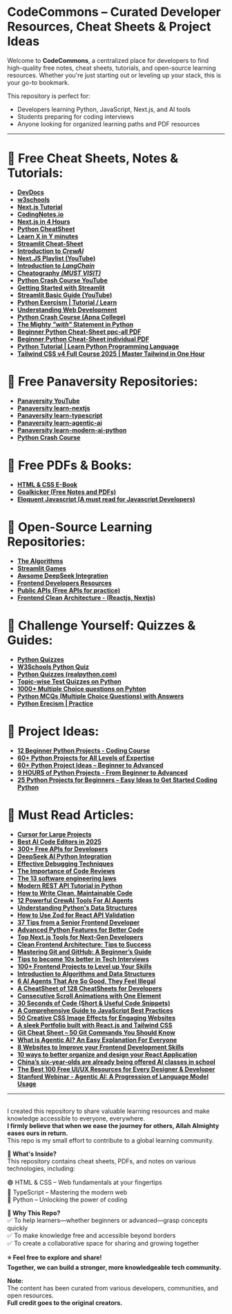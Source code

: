 # CodeCommons – Curated Developer Resources, Cheat Sheets & Project Ideas

Welcome to **CodeCommons**, a centralized place for developers to find high-quality free notes, cheat sheets, tutorials, and open-source learning resources. Whether you're just starting out or leveling up your stack, this is your go-to bookmark.

This repository is perfect for:
- Developers learning Python, JavaScript, Next.js, and AI tools
- Students preparing for coding interviews
- Anyone looking for organized learning paths and PDF resources

---

# 📌 Free Cheat Sheets, Notes & Tutorials:
- **[DevDocs](https://devdocs.io/)**
- **[w3schools](https://www.w3schools.com/)**
- **[Next.js Tutorial](https://www.geeksforgeeks.org/nextjs/?ref=gcse_outind)**
- **[CodingNotes.io](https://www.codingnotes.io/)** 
- **[Next.js in 4 Hours](https://youtu.be/eaQc7vbV4po?si=w7GAsd9VguryA99c)**
- **[Python CheatSheet](https://www.pythoncheatsheet.org/)**
- **[Learn X in Y minutes](https://learnxinyminutes.com/)**
- **[Streamlit Cheat-Sheet](https://docs.streamlit.io/develop/quick-reference/cheat-sheet)**
- **[Introduction to *CrewAI*](https://docs.crewai.com/introduction)**
- **[Next.JS Playlist (YouTube)](https://www.youtube.com/watch?v=ZjAqacIC_3c&list=PLC3y8-rFHvwjOKd6gdf4QtV1uYNiQnruI)**
- **[Introduction to *LangChain*](https://python.langchain.com/docs/introduction/)**
- **[Cheatography *(MUST VISIT)*](https://cheatography.com/)**
- **[Python Crash Course YouTube](https://www.youtube.com/playlist?list=PLSbJ7w914ZvDvwKUlhFIiMVS30xB5Fjwf)**
- **[Getting Started with Streamlit](https://www.pythonguis.com/tutorials/getting-started-with-streamlit/?ref=dailydev)**
- **[Streamlit Basic Guide (YouTube)](https://www.youtube.com/watch?v=8W8NQFFbDcU)**
- **[Python Exercism | Tutorial / Learn](https://exercism.org/tracks/python/concepts)**
- **[Understanding Web Development](https://www.geeksforgeeks.org/web-development/)**
- **[Python Crash Course (Apna College)](https://www.youtube.com/watch?v=t2_Q2BRzeEE&list=PLGjplNEQ1it8-0CmoljS5yeV-GlKSUEt0)**
- **[The Mighty *"with"* Statement in Python](https://github.com/panaversity/learn-modern-ai-python/blob/main/00_python_colab/Appendix/with%20statement%20in%20Python.md)**
- **[Beginner Python Cheat-Sheet ppc-all PDF](https://github.com/panaversity/learn-modern-ai-python/blob/main/11_python_crash_course/python_crash_course_book_code_with_typing/cheat_sheets/color_sheets/beginners_python_cheat_sheet_pcc_all.pdf)**
- **[Beginner Python Cheat-Sheet individual PDF](https://github.com/panaversity/learn-modern-ai-python/tree/main/11_python_crash_course/python_crash_course_book_code_with_typing/cheat_sheets/color_sheets/individual_sheets_color)**
- **[Python Tutorial | Learn Python Programming Language](https://www.geeksforgeeks.org/python-programming-language-tutorial/)**
- **[Tailwind CSS v4 Full Course 2025 | Master Tailwind in One Hour](https://www.youtube.com/watch?v=6biMWgD6_JY&t=2s)**

# 📌 Free Panaversity Repositories:
- **[Panaversity YouTube](https://www.youtube.com/@panaverse)**
- **[Panaversity learn-nextjs](https://github.com/panaverse/learn-nextjs)**
- **[Panaversity learn-typescript](https://github.com/panaverse/learn-typescript)**
- **[Panaversity learn-agentic-ai](https://github.com/panaverse/learn-agentic-ai)**
- **[Panaversity learn-modern-ai-python](https://github.com/panaverse/learn-modern-ai-python)**
- **[Python Crash Course](https://github.com/panaversity/learn-modern-ai-python/tree/main/11_python_crash_course)**

# 📌 Free PDFs & Books:
- **[HTML & CSS E-Book](https://github.com/Mutahir-15/Coding-Notes/tree/main/HTML%20%26%20CSS%20E-Book.pdf)**
- **[Goalkicker (Free Notes and PDFs)](https://goalkicker.com/)**
- **[Eloquent Javascript (A must read for Javascript Developers)](https://eloquentjavascript.net/)**

# 📌 Open-Source Learning Repositories:
- **[The Algorithms](http://github.com/TheAlgorithms)**
- **[Streamlit Games](https://github.com/joelgrus/streamlit-games)**
- **[Awsome DeepSeek Integration](https://github.com/deepseek-ai/awesome-deepseek-integration?ref=dailydev)**
- **[Frontend Developers Resources](https://github.com/dypsilon/frontend-dev-bookmarks)**
- **[Public APIs (Free APIs for practice)](https://github.com/public-apis/public-apis)**
- **[Frontend Clean Architecture - (Reactjs, Nextjs)](https://github.com/Shpendrr/react-app-structure)**

# 📌 Challenge Yourself: Quizzes & Guides:
- **[Python Quizzes](https://pynative.com/python/quizzes/)**
- **[W3Schools Python Quiz ](https://www.w3schools.com/python/python_quiz.asp)**
- **[Python Quizzes (realpython.com)](https://realpython.com/quizzes/)**
- **[Topic-wise Test Quizzes on Python](https://test.sanfoundry.com/python-programming-tests/#python-programming-test-quizzes)**
- **[1000+ Multiple Choice questions on  Pyhton](https://www.sanfoundry.com/1000-python-questions-answers/)**
- **[Python MCQs (Multiple Choice Questions) with Answers](https://www.geeksforgeeks.org/python-multiple-choice-questions/)**
- **[Python Erecism | Practice](https://exercism.org/tracks/python/exercises)**

# 📌 Project Ideas:
- **[12 Beginner Python Projects - Coding Course](https://www.youtube.com/watch?v=8ext9G7xspg&t=100s)**
- **[60+ Python Projects for All Levels of Expertise](https://www.datacamp.com/blog/60-python-projects-for-all-levels-expertise)**
- **[60+ Python Project Ideas – Beginner to Advanced](https://www.dataquest.io/blog/python-projects-for-beginners/)**
- **[9 HOURS of Python Projects - From Beginner to Advanced](https://www.youtube.com/watch?v=NpmFbWO6HPU&t=165s)**
- **[25 Python Projects for Beginners – Easy Ideas to Get Started Coding Python](https://www.freecodecamp.org/news/python-projects-for-beginners/#heading-qr-code-encoder-decoder-python-project)**

# 📌 Must Read Articles:
- **[Cursor for Large Projects](https://getstream.io/blog/cursor-ai-large-projects/?ref=dailydev)**
- **[Best AI Code Editors in 2025](https://www.builder.io/blog/best-ai-code-editors?ref=dailydev)**
- **[300+ Free APIs for Developers](https://dev.to/hanzla-baig/300-free-apis-every-developer-needs-to-know-2ohm?ref=dailydev)**
- **[DeepSeek AI Python Integration](https://www.gcptutorials.com/post/deepseek-ai-python-integration-beginner's-guide-to-building-smart-applications)**
- **[Effective Debugging Techniques](https://www.geeksforgeeks.org/debugging-techniques-for-beginners/)**
- **[The Importance of Code Reviews](https://smartbear.com/learn/code-review/best-practices-for-peer-code-review/)**
- **[The 13 software engineering laws](https://newsletter.manager.dev/p/the-13-software-engineering-laws?ref=dailydev)**
- **[Modern REST API Tutorial in Python](https://zato.io/en/blog/modern-rest-api-tutorial-in-python.html?ref=dailydev)**
- **[How to Write Clean, Maintainable Code](https://www.freecodecamp.org/news/10-principles-of-clean-code/)**
- **[12 Powerful CrewAI Tools For AI Agents](https://blog.dailydoseofds.com/p/12-powerful-tools-for-ai-agents?ref=dailydev)**
- **[Understanding Python's Data Structures](https://realpython.com/python-data-structures/)**
- **[How to Use Zod for React API Validation](http://freecodecamp.org/news/how-to-use-zod-for-react-api-validation/?ref=dailydev)**
- **[37 Tips from a Senior Frontend Developer](https://dev.to/_ndeyefatoudiop/37-tips-from-a-senior-frontend-developer-251b?ref=dailydev)**
- **[Advanced Python Features for Better Code](https://towardsdev.com/advanced-python-features-for-better-code-54842e6a1e62)**
- **[Top Next.js Tools for Next-Gen Developers](https://medium.com/@sanjay_joshi/top-next-js-tools-for-next-gen-developers-4b536c657f6a)**
- **[Clean Frontend Architecture: Tips to Success](https://blog.stackademic.com/clean-frontend-architecture-tips-to-success-db0b159b7b38)**
- **[Mastering Git and GitHub: A Beginner’s Guide](https://guides.github.com/introduction/git-handbook/)**
- **[Tips to become 10x better in Tech Interviews](https://www.leadership-letters.com/p/tips-to-become-10x-better-in-tech?ref=dailydev)**
- **[100+ Frontend Projects to Level up Your Skills](https://uvaiscodes.blogspot.com/2024/10/frontend-projects.html?ref=dailydev)**
- **[Introduction to Algorithms and Data Structures](https://www.geeksforgeeks.org/fundamentals-of-algorithms/)**  
- **[6 AI Agents That Are So Good, They Feel Illegal](https://medium.com/@hii_mohit/6-ai-agents-that-are-so-good-they-feel-illegal-e33a816ed803)**
- **[A CheatSheet of 128 CheatSheets for Developers](https://dev.to/devmount/a-cheatsheet-of-128-cheatsheets-for-developers-f4m?ref=dailydev)**
- **[Consecutive Scroll Animations with One Element](https://tympanus.net/codrops/2024/11/20/consecutive-scroll-animations-with-one-element/?ref=dailydev)**
- **[30 Seconds of Code (Short & Useful Code Snippets)](https://www.30secondsofcode.org/)**
- **[A Comprehensive Guide to JavaScript Best Practices](https://www.sitepoint.com/javascript-best-practices/)**
- **[50 Creative CSS Image Effects for Engaging Websites](https://prismic.io/blog/css-image-effects?ref=dailydev)**
- **[A sleek Portfolio built with React.js and Tailwind CSS](https://dly.to/C2X62JT4Hfb)**
- **[Git Cheat Sheet – 50 Git Commands You Should Know](https://www.freecodecamp.org/news/git-cheat-sheet/?ref=dailydev)**
- **[What is Agentic AI? An Easy Explanation For Everyone](https://www.youtube.com/watch?v=-pqzyvRp3Tc)**
- **[8 Websites to Improve your Frontend Development Skills](https://uvaiscodes.blogspot.com/2024/11/frontend-development.html?ref=dailydev)**
- **[10 ways to better organize and design your React Application](https://thetshaped.dev/p/10-ways-organize-and-design-react-application?ref=dailydev)**
- **[China’s six-year-olds are already being offered AI classes in school](https://www.yahoo.com/news/china-six-olds-already-being-160253267.html?guccounter=1)**
- **[The Best 100 Free UI/UX Resources for Every Designer & Developer](https://pixicstudio.medium.com/the-best-100-free-ui-ux-resources-for-every-designer-developer-da306eb72919)**
- **[Stanford Webinar - Agentic AI: A Progression of Language Model Usage](https://www.youtube.com/watch?v=kJLiOGle3Lw)**

---
<br>I created this repository to share valuable learning resources and make knowledge accessible to everyone, everywhere.<br>**I firmly believe that when we ease the journey for others, Allah Almighty eases ours in return.**<br> This repo is my small effort to contribute to a global learning community.

**📌 What's Inside?** <br>This repository contains cheat sheets, PDFs, and notes on various technologies, including:

🟢 HTML & CSS – Web fundamentals at your fingertips<br>
🔵 TypeScript – Mastering the modern web  
🐍 Python – Unlocking the power of coding<br>

**🎯 Why This Repo?**<br>
✅ To help learners—whether beginners or advanced—grasp concepts quickly  
✅ To make knowledge free and accessible beyond borders  
✅ To create a collaborative space for sharing and growing together  <br>

**⭐ Feel free to explore and share!**<br>
**Together, we can build a stronger, more knowledgeable tech community.**

**Note:** <br>
The content has been curated from various developers, communities, and open resources.<br>
**Full credit goes to the original creators.**
